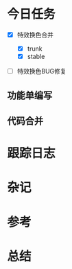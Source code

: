 

# 今日任务



- [x] 特效换色合并
	- [x] trunk
	- [x] stable
- [ ] 特效换色BUG修复


## 功能单编写

## 代码合并



# 跟踪日志



# 杂记



# 参考


# 总结
